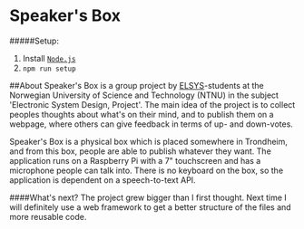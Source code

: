 # Speaker's Box

#####Setup:
1. Install [`Node.js`](https://nodejs.org/en/)
2. `npm run setup`
 
 ##About
 Speaker's Box is a group project by [ELSYS](https://www.ntnu.no/studier/mtelsys)-students at the Norwegian University of Science and Technology (NTNU) in the subject 'Electronic System Design, Project'.
 The main idea of the project is to collect peoples thoughts about what's on their mind, and to publish them on a webpage, where others can give feedback in terms of up- and down-votes.
 
 Speaker's Box is a physical box which is placed somewhere in Trondheim, and from this box, people are able to publish whatever they want. The application runs on a Raspberry Pi with a 7" touchscreen and has a microphone people can talk into.
 There is no keyboard on the box, so the application is dependent on a speech-to-text API.
 
 ####What's next?
 The project grew bigger than I first thought. Next time I will definitely use a web framework to get a better structure of the files and more reusable code.
 
 
